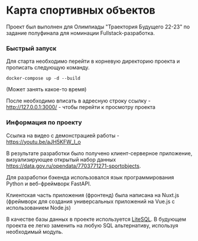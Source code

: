 # Карта спортивных объектов
Проект был выполнен для Олимпиады "Траектория Будущего 22-23" по задание полуфинала для номинации 
Fullstack-разработка.

### Быстрый запуск
Для старта необходимо перейти в корневую директорию проекта и прописать следующую команду.
```shell
docker-compose up -d --build
```

(Может занять какое-то время)

После необходимо вписать в адресную строку ссылку - http://127.0.0.1:3000/ - чтобы перейти к просмотру проекта

### Информация по проекту
Ссылка на видео с демонстрацией работы - https://youtu.be/aJH5KFW_I_o

В результате разработки было получено клиент-серверное приложение, визуализирующее открытый набор данных https://data.gov.ru/opendata/7703771271-sportobjects.

Для разработки бэкенда использовался язык программирования Python и веб-фреймворк FastAPI. 

Клиентская часть приложения (фронтенд) была написана на Nuxt.js (фреймворк для создания универсальных приложений на Vue.js с использованием Node.js)

В качестве базы данных в проекте используется <a href="https://github.com/neluckoff/sport-objects-map-vue/blob/master/backend/app/package/database/tools.py">LiteSQL</a>. В будующем проекта ее легко заменить на любую SQL альтернативу, используя необходимый модуль.
